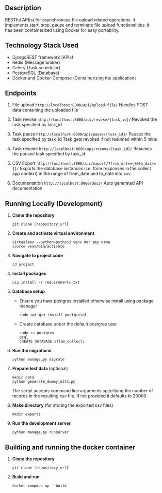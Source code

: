 ## Description
RESTful API(s) for asynchronous file upload related operations. It implements start, stop, pause and terminate file upload functionalities. It has been containerized using Docker for easy portability.

## Technology Stack Used
- DjangoREST framework (APIs)
- Redis (Message broker)
- Celery (Task scheduler)
- PostgreSQL (Database)
- Docker and Docker-Compose (Containerizing the application)

## Endpoints
1. File upload
    `http://localhost:8000/api/upload-file/`
    Handles POST data containing the uploaded file

2. Task revoke
    `http://localhost:8000/api/revoke/{task_id}/`
    Revoked the task specified by task_id

3. Task pause
    `http://localhost:8000/api/pause/{task_id}/`
    Pauses the task specified by task_id
    Task gets revoked if not resumed within 5 mins

4. Task resume
    `http://localhost:8000/api/resume/{task_id}/`
    Resumes the paused task specified by task_id

5. CSV Export
    `http://localhost:8000/api/export/?from_date={}&to_date={}/`
    Exports the database instances (i.e. form responses in the collect app context)
    in the range of from_date and to_date into csv

6. Documentation
    `http://localhost:8000/docs/`
    Auto generated API documentation

## Running Locally (Development)
1. **Clone the repository**
    ```
    git clone [repository_url]
    ```

2. **Create and activate virtual environment**
    ```
    virtualenv --python=python3 venv #or any name
    source venv/bin/activate
    ``` 

3. **Navigate to project code**
    ```
    cd project
    ```

4. **Install packages**
    ```
    pip install -r requirements.txt
    ```

5. **Database setup**
    - Ensure you have postgres installed otherwise install using package manager
        ```
        sudo apt-get install postgresql
        ```
    - Create database under the default postgres user
        ```
        sudo su postgres
        psql
        CREATE DATABASE atlan_collect;
        ```

6. **Run the migrations**
    ```
    python manage.py migrate
    ```

7. **Prepare test data** (optional)
    ```
    mkdir data
    python generate_dummy_data.py
    ```
    The script accepts command line arguments specifying the number of records in the resulting csv file.
    If not provided it defaults to 20000

8. **Make directory** (for storing the exported csv files)
    ```
    mkdir exports
    ```

9. **Run the development server**
    ```
    python manage.py runserver
    ```

## Building and running the docker container
1. **Clone the repository**
    ```
    git clone [repository_url]
    ``` 

2. **Build and run**
    ```
    docker-compose up --build
    ```

